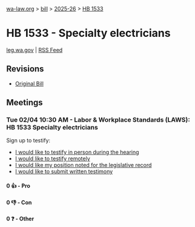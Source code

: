 [wa-law.org](/) > [bill](/bill/) > [2025-26](/bill/2025-26/) > [HB 1533](/bill/2025-26/hb/1533/)

# HB 1533 - Specialty electricians
[leg.wa.gov](https://app.leg.wa.gov/billsummary?BillNumber=1533&Year=2025&Initiative=false) | [RSS Feed](./rss.xml)

## Revisions
* [Original Bill](1/)

## Meetings
### Tue 02/04 10:30 AM - Labor & Workplace Standards (LAWS): HB 1533 Specialty electricians
Sign up to testify:
* [I would like to testify in person during the hearing](https://app.leg.wa.gov/csi/Testifier/Add?chamber=House&mId=32682&aId=162703&caId=25450&tId=1)
* [I would like to testify remotely](https://app.leg.wa.gov/csi/Testifier/Add?chamber=House&mId=32682&aId=162703&caId=25450&tId=2)
* [I would like my position noted for the legislative record](https://app.leg.wa.gov/csi/Testifier/Add?chamber=House&mId=32682&aId=162703&caId=25450&tId=3)
* [I would like to submit written testimony](https://app.leg.wa.gov/csi/Testifier/Add?chamber=House&mId=32682&aId=162703&caId=25450&tId=4)

#### 0 👍 - Pro

#### 0 👎 - Con

#### 0 ❓ - Other
